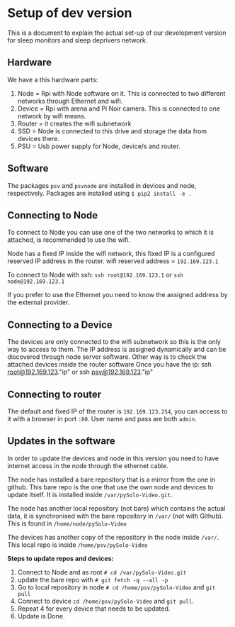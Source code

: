 Setup of dev version
==========================

This is a document to explain the actual set-up of our development version for
sleep monitors and sleep deprivers network. 

Hardware
----------

We have a this hardware parts:

1. Node = Rpi with Node software on it. This is connected to two different
networks through Ethernet and wifi.
2. Device = Rpi with arena and Pi Noir camera. This is connected to one network
by wifi means.
3. Router = it creates the wifi subnetwork
4. SSD = Node is connected to this drive and storage the data from devices there.
5. PSU = Usb power supply for Node, device/s and router.

Software
----------

The packages `psv` and `psvnode` are installed in devices and node, respectively.
Packages are installed using `$ pip2 install -e .`

Connecting to Node
-----------------------

To connect to Node you can use one of the two networks to which it is attached,
is recommended to use the wifi.

Node has a fixed IP inside the wifi network, this fixed IP is a configured 
reserved IP address in the router. 
wifi reserved address = `192.169.123.1`

To connect to Node with ssh: `ssh root@192.169.123.1` or `ssh node@192.169.123.1`

If you prefer to use the Ethernet you need to know the assigned address by the
external provider. 

Connecting to a Device
------------------------

The devices are only connected to the wifi subnetwork so this is the only way to
access to them. 
The IP address is assigned dynamically and can be discovered through node server
software. 
Other way is to check the attached devices inside the router software
Once you have the ip: ssh root@192.169.123."ip" or ssh psv@192.169.123."ip"

Connecting to router
------------------------

The default and fixed IP of the router is `192.169.123.254`, you can access to it
with a browser in port `:80`.
User name and pass are both `admin`.

Updates in the software
------------------------

In order to update the devices and node in this version you need to have internet
access in the node through the ethernet cable. 

The node has installed a bare repository that is a mirror from the one in github.
This bare repo is the one that use the own node and devices to update itself.
It is installed inside `/var/pySolo-Video.git`.

The node has another local repository (not bare) which contains the actual data, 
it is synchronised with the bare repository in `/var/` (not with Github). This is found 
in `/home/node/pySolo-Video`

The devices has another copy of the repository in the node inside `/var/`. This local
repo is inside `/home/psv/pySolo-Video`

**Steps to update repos and devices:**

1. Connect to Node and as root `# cd /var/pySolo-Video.git` 
2. update the bare repo with `# git fetch -q --all -p`
3. Go to local repository in node `# cd /home/psv/pySolo-Video` and `git pull`
4. Connect to device `cd /home/psv/pySolo-Video` and `git pull`.
5. Repeat 4 for every device that needs to be updated.
6. Update is Done.





